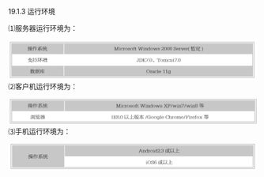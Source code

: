 #### 
  19.1.3 运行环境


⑴服务器运行环境为：

![Figure-0421-321.jpg](../images/Figure-0421-321.jpg)
⑵客户机运行环境为：

![Figure-0421-322.jpg](../images/Figure-0421-322.jpg)
⑶手机运行环境为：

![Figure-0421-323.jpg](../images/Figure-0421-323.jpg)
